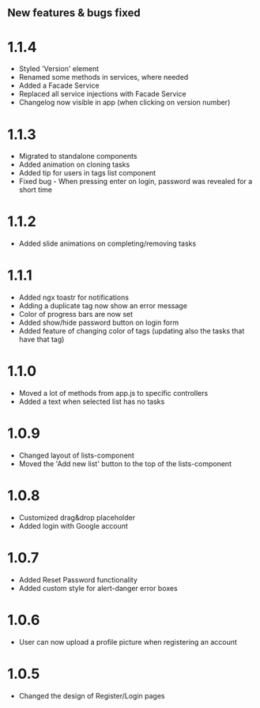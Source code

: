 
## New features & bugs fixed

# 1.1.4

- Styled 'Version' element
- Renamed some methods in services, where needed
- Added a Facade Service 
- Replaced all service injections with Facade Service
- Changelog now visible in app (when clicking on version number)

# 1.1.3

- Migrated to standalone components
- Added animation on cloning tasks
- Added tip for users in tags list component
- Fixed bug - When pressing enter on login, password was revealed
for a short time

# 1.1.2

- Added slide animations on completing/removing tasks

# 1.1.1
 
 - Added ngx toastr for notifications
 - Adding a duplicate tag now show an error message
 - Color of progress bars are now set
 - Added show/hide password button on login form
 - Added feature of changing color of tags (updating also the tasks that have that tag) 

# 1.1.0

- Moved a lot of methods from app.js to specific controllers
- Added a text when selected list has no tasks
  
# 1.0.9

- Changed layout of lists-component
- Moved the 'Add new list' button to the top of the lists-component

# 1.0.8

- Customized drag&drop placeholder
- Added login with Google account

# 1.0.7

- Added Reset Password functionality
- Added custom style for alert-danger error boxes

# 1.0.6

- User can now upload a profile picture when registering an account


# 1.0.5

- Changed the design of Register/Login pages
